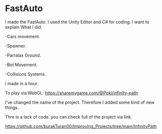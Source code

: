 # FastAuto

I made the FastAuto. I used the Unity Editor and C# for coding. I want to explain What I did.

-Cars movement.

-Spawner.

-Parralax Ground.

-Bot Movement.

-Collisions Systems.


I made in a hour.


To play via WebGL: https://sharemygame.com/@Poki/infinity-path

I've changed the name of the project. Therefore I added some kind of new things.

Thre is a lack of code. you can check full of the project via link.

https://github.com/burakTuran00/Improving_Projects/tree/main/InfinityPath
